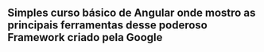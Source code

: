 ## Simples curso básico de Angular onde mostro as principais ferramentas desse poderoso Framework criado pela Google

